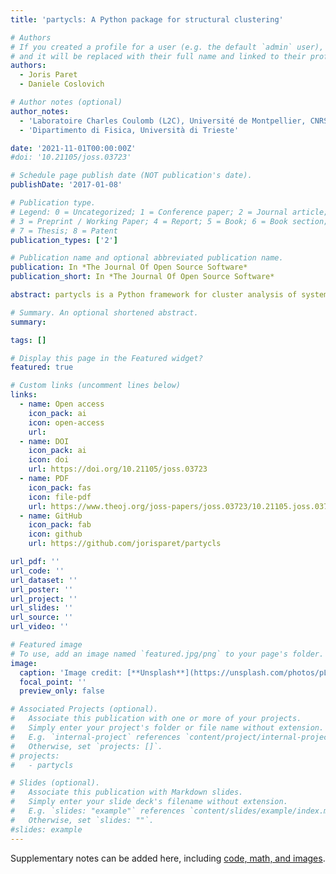 ```yaml
---
title: 'partycls: A Python package for structural clustering'

# Authors
# If you created a profile for a user (e.g. the default `admin` user), write the username (folder name) here
# and it will be replaced with their full name and linked to their profile.
authors:
  - Joris Paret
  - Daniele Coslovich

# Author notes (optional)
author_notes:
  - 'Laboratoire Charles Coulomb (L2C), Université de Montpellier, CNRS'
  - 'Dipartimento di Fisica, Università di Trieste'

date: '2021-11-01T00:00:00Z'
#doi: '10.21105/joss.03723'

# Schedule page publish date (NOT publication's date).
publishDate: '2017-01-08'

# Publication type.
# Legend: 0 = Uncategorized; 1 = Conference paper; 2 = Journal article;
# 3 = Preprint / Working Paper; 4 = Report; 5 = Book; 6 = Book section;
# 7 = Thesis; 8 = Patent
publication_types: ['2']

# Publication name and optional abbreviated publication name.
publication: In *The Journal Of Open Source Software*
publication_short: In *The Journal Of Open Source Software*

abstract: partycls is a Python framework for cluster analysis of systems of interacting particles. By grouping particles that share similar structural or dynamical properties, partycls enables rapid and unsupervised exploration of the system’s relevant features. It provides descriptors suitable for applications in condensed matter physics and integrates the necessary tools of unsupervised learning, such as dimensionality reduction, into a streamlined workflow. Through a simple and expressive interface, partycls allows one to open a trajectory file, perform a clustering based on the selected structural descriptor, and analyze and save the results with only a few lines of code.

# Summary. An optional shortened abstract.
summary:

tags: []

# Display this page in the Featured widget?
featured: true

# Custom links (uncomment lines below)
links:
  - name: Open access
    icon_pack: ai
    icon: open-access
    url:
  - name: DOI
    icon_pack: ai
    icon: doi
    url: https://doi.org/10.21105/joss.03723
  - name: PDF
    icon_pack: fas
    icon: file-pdf
    url: https://www.theoj.org/joss-papers/joss.03723/10.21105.joss.03723.pdf
  - name: GitHub
    icon_pack: fab
    icon: github
    url: https://github.com/jorisparet/partycls

url_pdf: ''
url_code: ''
url_dataset: ''
url_poster: ''
url_project: ''
url_slides: ''
url_source: ''
url_video: ''

# Featured image
# To use, add an image named `featured.jpg/png` to your page's folder.
image:
  caption: 'Image credit: [**Unsplash**](https://unsplash.com/photos/pLCdAaMFLTE)'
  focal_point: ''
  preview_only: false

# Associated Projects (optional).
#   Associate this publication with one or more of your projects.
#   Simply enter your project's folder or file name without extension.
#   E.g. `internal-project` references `content/project/internal-project/index.md`.
#   Otherwise, set `projects: []`.
# projects:
#   - partycls

# Slides (optional).
#   Associate this publication with Markdown slides.
#   Simply enter your slide deck's filename without extension.
#   E.g. `slides: "example"` references `content/slides/example/index.md`.
#   Otherwise, set `slides: ""`.
#slides: example
---
```


Supplementary notes can be added here, including [code, math, and images](https://wowchemy.com/docs/writing-markdown-latex/).
